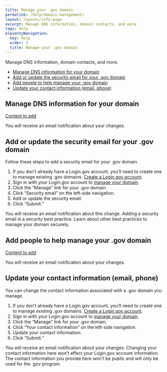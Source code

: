 ```yaml
---
title: Manage your .gov domain
permalink: /help/domain-management/
layout: layouts/info-page
excerpt: Manage DNS information, domain contacts, and more
tags: help
eleventyNavigation:
  key: help
  order: 3
  title: Manage your .gov domain
---
```


Manage DNS information, domain contacts, and more.
 
- [Manage DNS information for your domain](#manage-dns-information-for-your-domain)
- [Add or update the security email for your .gov domain](#add-or-update-the-security-email-for-your-.gov-domain)
- [Add people to help manage your .gov domain](#add-people-to-help-manage-your-.gov-domain)
- [Update your contact information (email, phone)](#update-your-contact-information-(email%2C-phone))

## Manage DNS information for your domain

[Content to add](#)

You will receive an email notification about your changes. 

## Add or update the security email for your .gov domain

Follow these steps to add a security email for your .gov domain.

1. If you don’t already have a Login.gov account, you’ll need to create one to manage existing .gov domains. <a href="https://login.gov/help/get-started/create-your-account/" class="usa-link usa-link--external">Create a Login.gov account</a>. 
2. Sign in with your Login.gov account to <a href="#">manage your domain</a>.  
3. Click the “Manage” link for your .gov domain.
4. Click “Security email” on the left-side navigation.
5. Add or update the security email.
6. Click “Submit.”

You will receive an email notification about this change. Adding a security email is a security best practice. Learn about other best practices to manage your domain securely.  

## Add people to help manage your .gov domain
[Content to add](#)

You will receive an email notification about your changes. 

## Update your contact information (email, phone)

You can change the contact information associated with a .gov domain you manage.

1. If you don’t already have a Login.gov account, you’ll need to create one to manage existing .gov domains. <a href="https://login.gov/help/get-started/create-your-account/" class="usa-link usa-link--external">Create a Login.gov account</a>.
2. Sign in with your Login.gov account to <a href="#">manage your domain</a>.  
3. Click the “Manage” link for your .gov domain.
4. Click “Your contact information” on the left-side navigation.
5. Update your contact information.
6. Click “Submit.”

You will receive an email notification about your changes. Changing your contact information here won’t affect your Login.gov account information. The contact information you provide here won’t be public and will only be used for the .gov program.

